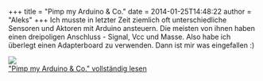+++
title = "Pimp my Arduino & Co."
date = 2014-01-25T14:48:22
author = "Aleks"
+++
Ich musste in letzter Zeit ziemlich oft unterschiedliche Sensoren und
Aktoren mit Arduino ansteuern. Die meisten von ihnen haben einen
dreipoligen Anschluss - Signal, Vcc und Masse. Also habe ich überlegt
einen Adapterboard zu verwenden. Dann ist mir was eingefallen :)  
  
![](https://flipdot.org/blog/uploads/Wattuino-Con-Mod8.jpg)  
["Pimp my Arduino & Co." vollständig
lesen](https://flipdot.org/blog/archives/229-Pimp-my-Arduino-Co..html#extended)
